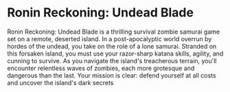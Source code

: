 # Ronin Reckoning: Undead Blade
 Ronin Reckoning: Undead Blade is a thrilling survival zombie samurai game set on a remote, deserted island. In a post-apocalyptic world overrun by hordes of the undead, you take on the role of a lone samurai. Stranded on this forsaken island, you must use your razor-sharp katana skills, agility, and cunning to survive.  As you navigate the island's treacherous terrain, you'll encounter relentless waves of zombies, each more grotesque and dangerous than the last. Your mission is clear: defend yourself at all costs and uncover the island's dark secrets
